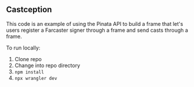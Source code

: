 ## Castception
This code is an example of using the Pinata API to build a frame that let's users register a Farcaster signer through a frame and send casts through a frame. 

To run locally: 

1. Clone repo
2. Change into repo directory
3. `npm install`
4. `npx wrangler dev`